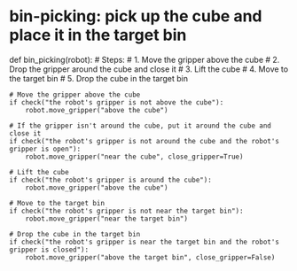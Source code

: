 # bin-picking: pick up the cube and place it in the target bin
def bin_picking(robot):
    # Steps:
    # 1. Move the gripper above the cube
    # 2. Drop the gripper around the cube and close it
    # 3. Lift the cube
    # 4. Move to the target bin
    # 5. Drop the cube in the target bin
    
    # Move the gripper above the cube
    if check("the robot's gripper is not above the cube"):
        robot.move_gripper("above the cube")
        
    # If the gripper isn't around the cube, put it around the cube and close it
    if check("the robot's gripper is not around the cube and the robot's gripper is open"):
        robot.move_gripper("near the cube", close_gripper=True)

    # Lift the cube
    if check("the robot's gripper is around the cube"):
        robot.move_gripper("above the cube")
        
    # Move to the target bin
    if check("the robot's gripper is not near the target bin"):
        robot.move_gripper("near the target bin")
        
    # Drop the cube in the target bin
    if check("the robot's gripper is near the target bin and the robot's gripper is closed"):
        robot.move_gripper("above the target bin", close_gripper=False)